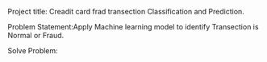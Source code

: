 Project title: Creadit card frad transection Classification and Prediction.

Problem Statement:Apply Machine learning model to identify Transection is Normal or Fraud.

Solve Problem: 
